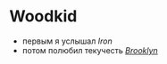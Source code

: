 # Woodkid

- первым я услышал _Iron_
- потом полюбил текучесть [_Brooklyn_][brooklyn]

[brooklyn]: https://www.youtube.com/watch?v=HU0AHsAmjBQ
